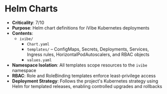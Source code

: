 # Helm Charts

- **Criticality**: 7/10
- **Purpose**: Helm chart definitions for iVibe Kubernetes deployments
- **Contents**:
  - `ivibe/`
    - `Chart.yaml`
    - `templates/` – ConfigMaps, Secrets, Deployments, Services, Ingress rules, HorizontalPodAutoscalers, and RBAC objects
    - `values.yaml`
- **Namespace Isolation**: All templates scope resources to the `ivibe` namespace
- **RBAC**: Role and RoleBinding templates enforce least-privilege access
- **Deployment Strategy**: Follows the project's Kubernetes strategy using Helm for templated releases, enabling controlled upgrades and rollbacks
